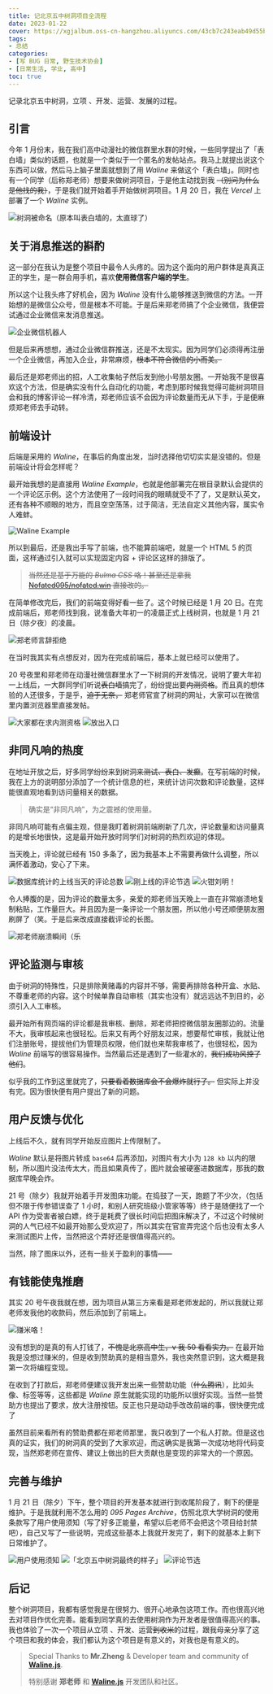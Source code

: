 ```yaml
---
title: 记北京五中树洞项目全流程
date: 2023-01-22
cover: https://xgjalbum.oss-cn-hangzhou.aliyuncs.com/43cb7c243eab49d55b481gb8/077F38C0-99FA-11ED-8818-40F02F6F7A43.png?x-oss-process=image/format,webp
tags:
- 总结
categories:
- [写 BUG 日常, 野生技术协会]
- [日常生活, 学业, 高中]
toc: true
---
```

记录北京五中树洞，立项 、开发、运营、发展的过程。

<!--more-->

## 引言

今年 1 月份末，我在我们高中动漫社的微信群里水群的时候，一些同学提出了「表白墙」类似的话题，也就是一个类似于一个匿名的发帖站点。我马上就提出说这个东西可以做，然后马上脑子里面就想到了用 *Waline* 来做这个「表白墙」。同时也有一个同学（后称郑老师）想要来做树洞项目，于是他主动找到我 ~~（别问为什么是他找的我）~~，于是我们就开始着手开始做树洞项目。1 月 20 日，我在 *Vercel* 上部署了一个 *Waline* 实例。

![树洞被命名（原本叫表白墙的，太直球了）](https://xgjalbum.oss-cn-hangzhou.aliyuncs.com/43cb7c243eab49d55b481gb8/FF81AB61-99FA-11ED-84DE-40F02F6F7A43.png?x-oss-process=image/format,webp)

## 关于消息推送的斟酌

这一部分在我认为是整个项目中最令人头疼的。因为这个面向的用户群体是真真正正的学生，是一群会用手机，喜欢**使用微信客户端的学生**。

所以这个让我头疼了好机会，因为 *Waline* 没有什么能够推送到微信的方法。一开始想的是微信公众号，但是根本不可能。于是后来郑老师搞了个企业微信，我便尝试通过企业微信来发消息推送。

![企业微信机器人](https://xgjalbum.oss-cn-hangzhou.aliyuncs.com/43cb7c243eab49d55b481gb8/FF5D28E2-99F9-11ED-B378-40F02F6F7A43.png?x-oss-process=image/format,webp)

但是后来再想想，通过企业微信群推送，还是不太现实。因为同学们必须得再注册一个企业微信，再加入企业，非常麻烦，~~根本不符合微信的小而美。~~

最后还是郑老师出的招，人工收集帖子然后发到他小号朋友圈。一开始我不是很喜欢这个方法，但是确实没有什么自动化的功能，考虑到那时候我觉得可能树洞项目会和我的博客评论一样冷清，郑老师应该不会因为评论数量而无从下手，于是便麻烦郑老师去手动转。

## 前端设计

后端是采用的 *Waline*，在事后的角度出发，当时选择他切切实实是没错的。但是前端设计将会怎样呢？

最开始我想的是直接用 *Waline Example*，也就是他部署完在根目录默认会提供的一个评论区示例。这个方法使用了一段时间我的眼睛就受不了了，又是默认英文，还有各种不顺眼的地方，而且空空荡荡，过于简洁，无法自定义其他内容，属实令人难蚌。

![Waline Example](https://xgjalbum.oss-cn-hangzhou.aliyuncs.com/43cb7c243eab49d55b481gb8/FFC9A657-99F9-11ED-9E44-40F02F6F7A43.png?x-oss-process=image/format,webp)

所以到最后，还是我出手写了前端，也不能算前端吧，就是一个 HTML 5 的页面，这样通过引入就可以实现固定内容 + 评论区这样的排版了。

>~~当然还是基于万能的 *Bulma CSS* 咯！甚至还是拿我 [Nofated095/nofated.win](https://github.com/Nofated095/nofated.win) 直接改的。~~

在简单修改完后，我们的前端变得好看一些了。这个时候已经是 1 月 20 日。在完成前端后，郑老师找到我，说准备大年初一的凌晨正式上线树洞，也就是 1 月 21 日（除夕夜）的凌晨。

![郑老师言辞拒绝](https://xgjalbum.oss-cn-hangzhou.aliyuncs.com/43cb7c243eab49d55b481gb8/008491E8-99FA-11ED-A4BE-40F02F6F7A43.png?x-oss-process=image/format,webp)

在当时我其实有点想反对，因为在完成前端后，基本上就已经可以使用了。

20 号夜里和郑老师在动漫社微信群里水了一下树洞的开发情况，说明了要大年初一上线后，一大群同学们听说~~表白墙~~搞完了，纷纷提出要~~内测资格~~。而且真的想体验的人还很多，于是乎，~~迫于无奈，~~ 郑老师官宣了树洞的网址，大家可以在微信里内置浏览器里直接发帖。

![大家都在求内测资格](https://xgjalbum.oss-cn-hangzhou.aliyuncs.com/43cb7c243eab49d55b481gb8/01DF18E1-99FA-11ED-800D-40F02F6F7A43.png?x-oss-process=image/format,webp)
![放出入口](https://xgjalbum.oss-cn-hangzhou.aliyuncs.com/43cb7c243eab49d55b481gb8/0338B55C-99FA-11ED-8EDD-40F02F6F7A43.png?x-oss-process=image/format,webp)

## 非同凡响的热度

在地址开放之后，好多同学纷纷来到树洞~~来测试、表白、发癫~~。在写前端的时候，我在上方的说明部分添加了一个统计信息的栏，来统计访问次数和评论数量，这样能很直观地看到访问量相关的数据。

>确实是“非同凡响”，为之震撼的使用量。

非同凡响可能有点偏主观，但是我盯着树洞前端刷新了几次，评论数量和访问量真的是增长地很快，这是最开始开放时同学们对树洞的热烈欢迎的体现。

当天晚上，评论就已经有 150 多条了，因为我基本上不需要再做什么调整，所以满怀着激动，安心了下来。

![数据库统计的上线当天的评论总数](https://xgjalbum.oss-cn-hangzhou.aliyuncs.com/43cb7c243eab49d55b481gb8/03F882F2-99FA-11ED-B149-40F02F6F7A43.png?x-oss-process=image/format,webp)
![刚上线的评论节选](https://xgjalbum.oss-cn-hangzhou.aliyuncs.com/43cb7c243eab49d55b481gb8/0416E04D-99FA-11ED-BC54-40F02F6F7A43.png?x-oss-process=image/format,webp)
![火钳刘明！](https://xgjalbum.oss-cn-hangzhou.aliyuncs.com/43cb7c243eab49d55b481gb8/042C643B-99FA-11ED-AFDF-40F02F6F7A43.png?x-oss-process=image/format,webp)

令人捧腹的是，因为评论的数量太多，亲爱的郑老师当天晚上一直在非常崩溃地复制粘贴，工作量巨大。并且因为是一条评论一个朋友圈，所以他小号还顺便朋友圈刷屏了（笑。于是后来改成直接截评论的长图。

![郑老师崩溃瞬间（乐](https://xgjalbum.oss-cn-hangzhou.aliyuncs.com/43cb7c243eab49d55b481gb8/04E5F031-99FA-11ED-A6CA-40F02F6F7A43.png)

## 评论监测与审核

由于树洞的特殊性，只是排除黄赌毒的内容并不够，需要再排除各种开盒、水贴、不尊重老师的内容。这个时候单靠自动审核（其实也没有）就远远达不到目的，必须引入人工审核。

最开始所有网页端的评论都是我审核、删除，郑老师把控微信朋友圈那边的。流量不大，我审核起来也很轻松。后来又有两个好朋友过来，想要帮忙审核，我就让他们注册账号，提拔他们为管理员权限，他们就也来帮我审核了，也很轻松，因为 *Waline* 前端写的很容易操作。当然最后还是遇到了一些灌水的，~~我们成功风控了他们~~。

似乎我的工作到这里就完了，~~只要看着数据库会不会爆炸就行了。~~ 但实际上并没有完。因为很快便有用户提出了新的问题。

## 用户反馈与优化

上线后不久，就有同学开始反应图片上传限制了。

*Waline* 默认是将图片转成 `base64` 后再添加，对图片有大小为 `128 kb` 以内的限制，所以图片没法传太大，而且如果真传了，图片就会被硬塞进数据库，那我的数据库早晚会炸。

21 号（除夕）我就开始着手开发图床功能。在捣鼓了一天，跑题了不少次，（包括但不限于传参错误查了 1 小时，和别人研究班级小管家等等）终于是随便找了一个 API 作为受害者被白嫖，终于是耗费了很长时间后把图床解决了，不过这个时候树洞的人气已经不如最开始那么受欢迎了，所以其实在官宣弄完这个后也没有太多人来测试图片上传，当然把这个弄好还是很值得高兴的。

当然，除了图床以外，还有一些关于盈利的事情——

## 有钱能使鬼推磨

其实 20 号午夜我就在想，因为项目从第三方来看是郑老师发起的，所以我就让郑老师发我他的收款码，然后添加到了前端上。

![赚米咯！](https://xgjalbum.oss-cn-hangzhou.aliyuncs.com/43cb7c243eab49d55b481gb8/0645F558-99FA-11ED-A8C4-40F02F6F7A43.png?x-oss-process=image/format,webp)

没有想到的是真的有人打钱了，~~不愧是北京高中生，v 我 50 看看实力。~~ 在最开始我是没想过赚米的，但是收到赞助真的是相当意外，我也突然意识到，这大概是我第一次将编程变现。

在收到了打款后，郑老师便建议我开发出来一些赞助功能（~~什么腾讯~~），比如头像、标签等等，这些都是 *Waline* 原生就能实现的功能所以很好实现。当然一些赞助方也提出了要求，放大注册按钮。反正也只是动动手改改前端的事，很快便完成了

虽然目前来看所有的赞助费都在郑老师那里，我只收到了一个私人打款。但是这也真的证实，我们的树洞真的受到了大家欢迎，而这确实是我第一次成功地将代码变现，当然郑老师在宣传、建议上做出的巨大贡献也是变现的非常大的一个原因。

## 完善与维护

1 月 21 日（除夕）下午，整个项目的开发基本就进行到收尾阶段了，剩下的便是维护。于是我就利用不怎么用的 *095 Pages Archive*，仿照北京大学树洞的使用条款写了用户使用须知（写了好多正能量，希望以后老师不会把这个项目给封禁吧），自己又写了一些说明，完成这些基本上我就开发完了，剩下的就基本上剩下日常维护了。

![用户使用须知](https://xgjalbum.oss-cn-hangzhou.aliyuncs.com/43cb7c243eab49d55b481gb8/06FEE51D-99FA-11ED-9355-40F02F6F7A43.png?x-oss-process=image/format,webp)
![「北京五中树洞最终的样子」](https://xgjalbum.oss-cn-hangzhou.aliyuncs.com/43cb7c243eab49d55b481gb8/071C5826-99FA-11ED-9468-40F02F6F7A43.png?x-oss-process=image/format,webp)
![评论节选](https://xgjalbum.oss-cn-hangzhou.aliyuncs.com/43cb7c243eab49d55b481gb8/073907FA-99FA-11ED-9E9D-40F02F6F7A43.png?x-oss-process=image/format,webp)

## 后记

整个树洞项目，我都有感觉我是在很努力、很开心地承包这项工作。而也很高兴地去对项目作优化完善。能看到同学真的去使用树洞作为开发者是很值得高兴的事。我也体验了一次一个项目从立项 、开发、运营~~到收米~~的过程，跟我母亲分享了这个项目和我的体会，我们都认为这个项目是有意义的，对我也是有意义的。

>Special Thanks to **Mr.Zheng** & Developer team and community of [**Waline.js**](https://waline.js.org/en/).
>
>特别感谢 **郑老师** 和 [**Waline.js**](https://waline.js.org) 开发团队和社区。
